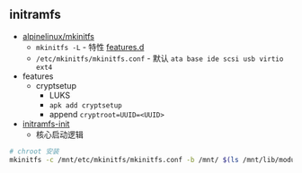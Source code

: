 
## initramfs
* [alpinelinux/mkinitfs](https://github.com/alpinelinux/mkinitfs)
  * `mkinitfs -L` - 特性 [features.d](https://github.com/alpinelinux/mkinitfs/tree/master/features.d)
  * `/etc/mkinitfs/mkinitfs.conf` - 默认 `ata base ide scsi usb virtio ext4`
* features
  * cryptsetup
    * LUKS
    * `apk add cryptsetup`
    * append `cryptroot=UUID=<UUID>`
* [initramfs-init](https://github.com/alpinelinux/mkinitfs/blob/master/initramfs-init.in)
  * 核心启动逻辑

```bash
# chroot 安装
mkinitfs -c /mnt/etc/mkinitfs/mkinitfs.conf -b /mnt/ $(ls /mnt/lib/modules/)
```
